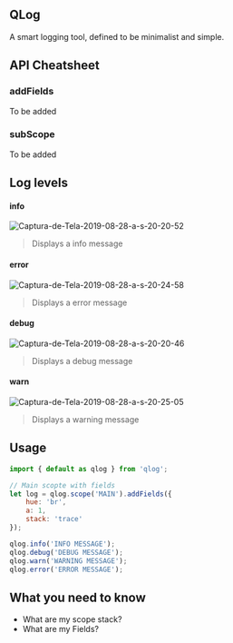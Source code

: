 ## QLog

A smart logging tool, defined to be minimalist and simple.

## API Cheatsheet

### addFields

To be added

### subScope

To be added

## Log levels

#### info

<img src="https://i.ibb.co/MSdkY34/Captura-de-Tela-2019-08-28-a-s-20-20-52.png" alt="Captura-de-Tela-2019-08-28-a-s-20-20-52" border="0" />

> Displays a info message

#### error

<img src="https://i.ibb.co/Ns1dRks/Captura-de-Tela-2019-08-28-a-s-20-24-58.png" alt="Captura-de-Tela-2019-08-28-a-s-20-24-58" border="0" />

> Displays a error message

#### debug

<img src="https://i.ibb.co/LzNctcn/Captura-de-Tela-2019-08-28-a-s-20-20-46.png" alt="Captura-de-Tela-2019-08-28-a-s-20-20-46" border="0" />

> Displays a debug message

#### warn

<img src="https://i.ibb.co/0KmNxwz/Captura-de-Tela-2019-08-28-a-s-20-25-05.png" alt="Captura-de-Tela-2019-08-28-a-s-20-25-05" border="0">

> Displays a warning message

## Usage

```js
import { default as qlog } from 'qlog';

// Main scopte with fields
let log = qlog.scope('MAIN').addFields({
	hue: 'br',
	a: 1,
	stack: 'trace'
});

qlog.info('INFO MESSAGE');
qlog.debug('DEBUG MESSAGE');
qlog.warn('WARNING MESSAGE');
qlog.error('ERROR MESSAGE');
```

## What you need to know

- What are my scope stack?
- What are my Fields?
